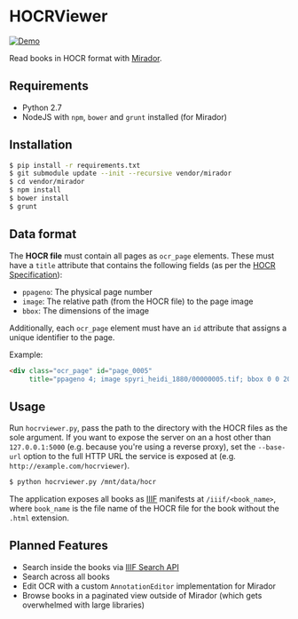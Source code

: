 # HOCRViewer

[![Demo](https://thumbs.gfycat.com/TameThornyAsianpiedstarling-size_restricted.gif)](https://gfycat.com/TameThornyAsianpiedstarling)

Read books in HOCR format with [Mirador](https://mirador-project.org).

## Requirements
- Python 2.7
- NodeJS with `npm`, `bower` and `grunt` installed (for Mirador)

## Installation
```bash
$ pip install -r requirements.txt
$ git submodule update --init --recursive vendor/mirador
$ cd vendor/mirador
$ npm install
$ bower install
$ grunt
```

## Data format
The **HOCR file** must contain all pages as `ocr_page` elements. These must have
a `title` attribute that contains the following fields (as per the
[HOCR Specification](http://kba.github.io/hocr-spec/1.2/)):

- `ppageno`: The physical page number
- `image`: The relative path (from the HOCR file) to the page image
- `bbox`: The dimensions of the image

Additionally, each `ocr_page` element must have an `id` attribute that
assigns a unique identifier to the page.

Example:
```html
<div class="ocr_page" id="page_0005"
     title="ppageno 4; image spyri_heidi_1880/00000005.tif; bbox 0 0 2013 2985"/>
```

## Usage
Run `hocrviewer.py`, pass the path to the directory with the HOCR files as
the sole argument. If you want to expose the server on an a host other than
`127.0.0.1:5000` (e.g. because you're using a reverse proxy), set the 
`--base-url` option to the full HTTP URL the service is exposed at
(e.g. `http://example.com/hocrviewer`).

```bash
$ python hocrviewer.py /mnt/data/hocr
```

The application exposes all books as [IIIF](https://iiif.io) manifests at
`/iiif/<book_name>`, where `book_name` is the file name of the HOCR file
for the book without the `.html` extension.

## Planned Features
- Search inside the books via [IIIF Search API](http://iiif.io/api/search/0.9/)
- Search across all books
- Edit OCR with a custom `AnnotationEditor` implementation for Mirador
- Browse books in a paginated view outside of Mirador (which gets overwhelmed
  with large libraries)
